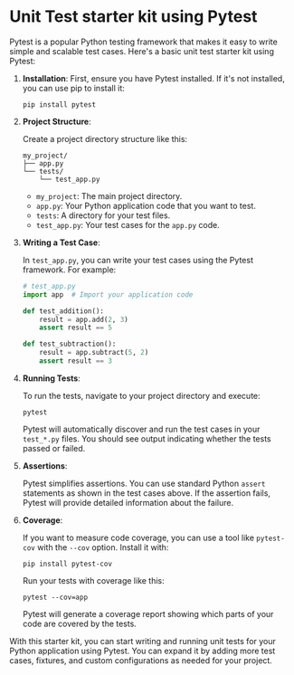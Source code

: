 # Unit Test starter kit using Pytest
Pytest is a popular Python testing framework that makes it easy to write simple and scalable test cases. Here's a basic unit test starter kit using Pytest:

1. **Installation**: First, ensure you have Pytest installed. If it's not installed, you can use pip to install it:

   ```
   pip install pytest
   ```

2. **Project Structure**:

   Create a project directory structure like this:

   ```
   my_project/
   ├── app.py
   └── tests/
       └── test_app.py
   ```

   - `my_project`: The main project directory.
   - `app.py`: Your Python application code that you want to test.
   - `tests`: A directory for your test files.
   - `test_app.py`: Your test cases for the `app.py` code.

3. **Writing a Test Case**:

   In `test_app.py`, you can write your test cases using the Pytest framework. For example:

   ```python
   # test_app.py
   import app  # Import your application code

   def test_addition():
       result = app.add(2, 3)
       assert result == 5

   def test_subtraction():
       result = app.subtract(5, 2)
       assert result == 3
   ```

4. **Running Tests**:

   To run the tests, navigate to your project directory and execute:

   ```
   pytest
   ```

   Pytest will automatically discover and run the test cases in your `test_*.py` files. You should see output indicating whether the tests passed or failed.

5. **Assertions**:

   Pytest simplifies assertions. You can use standard Python `assert` statements as shown in the test cases above. If the assertion fails, Pytest will provide detailed information about the failure.

6. **Coverage**:

   If you want to measure code coverage, you can use a tool like `pytest-cov` with the `--cov` option. Install it with:

   ```
   pip install pytest-cov
   ```

   Run your tests with coverage like this:

   ```
   pytest --cov=app
   ```

   Pytest will generate a coverage report showing which parts of your code are covered by the tests.

With this starter kit, you can start writing and running unit tests for your Python application using Pytest. You can expand it by adding more test cases, fixtures, and custom configurations as needed for your project.
